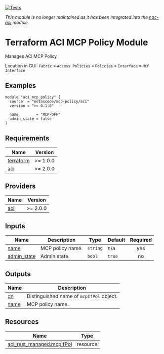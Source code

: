 <!-- BEGIN_TF_DOCS -->
[![Tests](https://github.com/netascode/terraform-aci-mcp-policy/actions/workflows/test.yml/badge.svg)](https://github.com/netascode/terraform-aci-mcp-policy/actions/workflows/test.yml)

*This module is no longer maintained as it has been integrated into the [nac-aci](https://github.com/netascode/terraform-aci-nac-aci) module.*

# Terraform ACI MCP Policy Module

Manages ACI MCP Policy

Location in GUI:
`Fabric` » `Access Policies` » `Policies` » `Interface` » `MCP Interface`

## Examples

```hcl
module "aci_mcp_policy" {
  source  = "netascode/mcp-policy/aci"
  version = ">= 0.1.0"

  name        = "MCP-OFF"
  admin_state = false
}
```

## Requirements

| Name | Version |
|------|---------|
| <a name="requirement_terraform"></a> [terraform](#requirement\_terraform) | >= 1.0.0 |
| <a name="requirement_aci"></a> [aci](#requirement\_aci) | >= 2.0.0 |

## Providers

| Name | Version |
|------|---------|
| <a name="provider_aci"></a> [aci](#provider\_aci) | >= 2.0.0 |

## Inputs

| Name | Description | Type | Default | Required |
|------|-------------|------|---------|:--------:|
| <a name="input_name"></a> [name](#input\_name) | MCP policy name. | `string` | n/a | yes |
| <a name="input_admin_state"></a> [admin\_state](#input\_admin\_state) | Admin state. | `bool` | `true` | no |

## Outputs

| Name | Description |
|------|-------------|
| <a name="output_dn"></a> [dn](#output\_dn) | Distinguished name of `mcpIfPol` object. |
| <a name="output_name"></a> [name](#output\_name) | MCP policy name. |

## Resources

| Name | Type |
|------|------|
| [aci_rest_managed.mcpIfPol](https://registry.terraform.io/providers/CiscoDevNet/aci/latest/docs/resources/rest_managed) | resource |
<!-- END_TF_DOCS -->